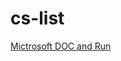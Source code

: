 # cs-list

[Mictrosoft DOC and Run](https://learn.microsoft.com/ja-jp/dotnet/api/system.collections.generic.list-1?view=net-6.0#code-try-4)
